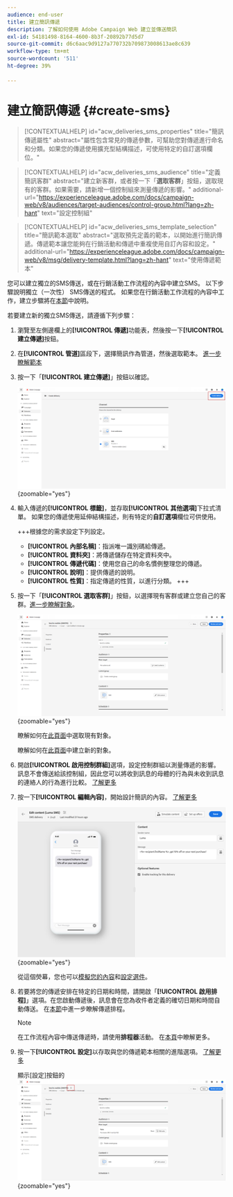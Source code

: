 ```yaml
---
audience: end-user
title: 建立簡訊傳遞
description: 了解如何使用 Adobe Campaign Web 建立並傳送簡訊
exl-id: 54181498-8164-4600-8b3f-20892b77d5d7
source-git-commit: d6c6aac9d9127a770732b709873008613ae8c639
workflow-type: tm+mt
source-wordcount: '511'
ht-degree: 39%

---
```


# 建立簡訊傳遞 {#create-sms}

>[!CONTEXTUALHELP]
>id="acw_deliveries_sms_properties"
>title="簡訊傳遞屬性"
>abstract="屬性包含常見的傳遞參數，可幫助您對傳遞進行命名和分類。如果您的傳遞使用擴充型結構描述，可使用特定的自訂選項欄位。"

>[!CONTEXTUALHELP]
>id="acw_deliveries_sms_audience"
>title="定義簡訊客群"
>abstract="建立新客群，或者按一下「**選取客群**」按鈕，選取現有的客群。如果需要，請新增一個控制組來測量傳遞的影響。"
>additional-url="https://experienceleague.adobe.com/docs/campaign-web/v8/audiences/target-audiences/control-group.html?lang=zh-hant" text="設定控制組"

>[!CONTEXTUALHELP]
>id="acw_deliveries_sms_template_selection"
>title="簡訊範本選取"
>abstract="選取預先定義的範本，以開始進行簡訊傳遞。傳遞範本讓您能夠在行銷活動和傳遞中重複使用自訂內容和設定。"
>additional-url="https://experienceleague.adobe.com/docs/campaign-web/v8/msg/delivery-template.html?lang=zh-hant" text="使用傳遞範本"

您可以建立獨立的SMS傳送，或在行銷活動工作流程的內容中建立SMS。 以下步驟說明獨立（一次性） SMS傳送的程式。 如果您在行銷活動工作流程的內容中工作，建立步驟將在[本節](../workflows/activities/channels.md#create-a-delivery-in-a-campaign-workflow)中說明。

若要建立新的獨立SMS傳送，請遵循下列步驟：

1. 瀏覽至左側邊欄上的&#x200B;**[!UICONTROL 傳遞]**&#x200B;功能表，然後按一下&#x200B;**[!UICONTROL 建立傳遞]**&#x200B;按鈕。

1. 在&#x200B;**[!UICONTROL 管道]**&#x200B;區段下，選擇簡訊作為管道，然後選取範本。 [進一步瞭解範本](../msg/delivery-template.md)

1. 按一下「**[!UICONTROL 建立傳遞]**」按鈕以確認。

   ![顯示[建立傳遞]按鈕和SMS頻道選擇的熒幕擷圖](assets/sms_create_1.png){zoomable="yes"}

1. 輸入傳遞的&#x200B;**[!UICONTROL 標籤]**，並存取&#x200B;**[!UICONTROL 其他選項]**&#x200B;下拉式清單。 如果您的傳遞使用延伸結構描述，則有特定的&#x200B;**自訂選項**&#x200B;欄位可供使用。

   +++根據您的需求設定下列設定。
   * **[!UICONTROL 內部名稱]**：指派唯一識別碼給傳遞。
   * **[!UICONTROL 資料夾]**：將傳遞儲存在特定資料夾中。
   * **[!UICONTROL 傳遞代碼]**：使用您自己的命名慣例整理您的傳遞。
   * **[!UICONTROL 說明]**：提供傳遞的說明。
   * **[!UICONTROL 性質]**：指定傳遞的性質，以進行分類。
   +++

1. 按一下「**[!UICONTROL 選取客群]**」按鈕，以選擇現有客群或建立您自己的客群。[進一步瞭解對象](../audience/about-recipients.md)。

   ![顯示[選取對象]按鈕的熒幕擷圖](assets/sms_create_2.png){zoomable="yes"}

   瞭解如何在[此頁面](../audience/add-audience.md)中選取現有對象。

   瞭解如何在[此頁面](../audience/one-time-audience.md)中建立新的對象。

1. 開啟&#x200B;**[!UICONTROL 啟用控制群組]**&#x200B;選項，設定控制群組以測量傳遞的影響。 訊息不會傳送給該控制組，因此您可以將收到訊息的母體的行為與未收到訊息的連絡人的行為進行比較。 [了解更多](../audience/control-group.md)

1. 按一下&#x200B;**[!UICONTROL 編輯內容]**，開始設計簡訊的內容。 [了解更多](content-sms.md)

   ![顯示[編輯內容]按鈕的熒幕擷圖](assets/sms_create_4.png){zoomable="yes"}

   從這個熒幕，您也可以[模擬您的內容](../preview-test/preview-test.md)和[設定選件](../msg/offers.md)。

1. 若要將您的傳遞安排在特定的日期和時間，請開啟「**[!UICONTROL 啟用排程]**」選項。在您啟動傳遞後，訊息會在您為收件者定義的確切日期和時間自動傳送。 在[本節](../msg/gs-deliveries.md#gs-schedule)中進一步瞭解傳遞排程。

   >[!NOTE]
   >
   >在工作流程內容中傳送傳遞時，請使用&#x200B;**排程器**&#x200B;活動。 在[本頁](../workflows/activities/scheduler.md)中瞭解更多。

1. 按一下&#x200B;**[!UICONTROL 設定]**&#x200B;以存取與您的傳遞範本相關的進階選項。 [了解更多](../advanced-settings/delivery-settings.md)

   顯示[設定]按鈕的![熒幕擷圖](assets/sms_create_3.png){zoomable="yes"}